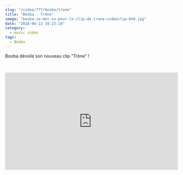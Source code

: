 ```yaml
--- 
slug: "/video/777/booba/trone"
title: "Booba - Trône"
image: "booba-se-met-nu-pour-le-clip-de-trone-videoclip-649.jpg"
date: "2018-04-13 10:23:10"
category:
  - music video
tags:
  - Booba
---
```

<p>Booba dévoile son nouveau clip "Trône" !</p><br/><p><iframe width="560" height="315" src="https://www.youtube.com/embed/48fnSevQFk4" frameborder="0" allow="autoplay; encrypted-media" allowfullscreen></iframe></p>